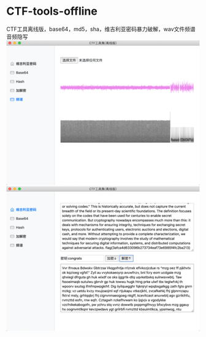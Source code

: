 # CTF-tools-offline
CTF工具离线版，base64，md5，sha，维吉利亚密码暴力破解，wav文件频谱音频隐写
<img src="01.png"></img>
<img src="02.png"></img>
